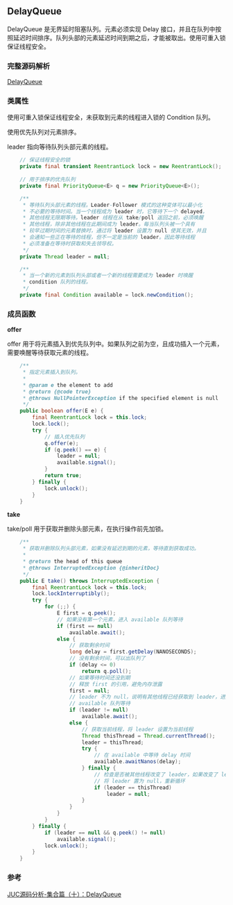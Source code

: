 ## DelayQueue

DelayQueue 是无界延时阻塞队列。元素必须实现 Delay 接口，并且在队列中按照延迟时间排序。队列头部的元素延迟时间到期之后，才能被取出。使用可重入锁保证线程安全。

### 完整源码解析

[DelayQueue](https://github.com/Augustvic/JavaSourceCodeAnalysis/blob/master/src/JUC/JUCCollections/DelayQueue.java)

### 类属性

使用可重入锁保证线程安全，未获取到元素的线程进入锁的 Condition 队列。

使用优先队列对元素排序。

leader 指向等待队列头部元素的线程。

```java
    // 保证线程安全的锁
    private final transient ReentrantLock lock = new ReentrantLock();
    
    // 用于排序的优先队列
    private final PriorityQueue<E> q = new PriorityQueue<E>();

    /**
     * 等待队列头部元素的线程。Leader-Follower 模式的这种变体可以最小化
     * 不必要的等待时间。当一个线程成为 leader 时，它等待下一个 delayed，
     * 其他线程无限期等待。leader 线程在从 take/poll 返回之前，必须唤醒
     * 其他线程，除非其他线程在此期间成为 leader。每当队列头被一个具有
     * 较早过期时间的元素替换时，通过将 leader 设置为 null 使其无效，并且
     * 会通知一些正在等待的线程，但不一定是当前的 leader。因此等待线程
     * 必须准备在等待时获取和失去领导权。
     */
    private Thread leader = null;

    /**
     * 当一个新的元素到队列头部或者一个新的线程需要成为 leader 时唤醒
     * condition 队列的线程。
     */
    private final Condition available = lock.newCondition();
```

### 成员函数

**offer**

offer 用于将元素插入到优先队列中。如果队列之前为空，且成功插入一个元素，需要唤醒等待获取元素的线程。

```java
    /**
     * 指定元素插入到队列。
     *
     * @param e the element to add
     * @return {@code true}
     * @throws NullPointerException if the specified element is null
     */
    public boolean offer(E e) {
        final ReentrantLock lock = this.lock;
        lock.lock();
        try {
            // 插入优先队列
            q.offer(e);
            if (q.peek() == e) {
                leader = null;
                available.signal();
            }
            return true;
        } finally {
            lock.unlock();
        }
    }
```

**take**

take/poll 用于获取并删除头部元素，在执行操作前先加锁。

```java
    /**
     * 获取并删除队列头部元素，如果没有延迟到期的元素，等待直到获取成功。
     *
     * @return the head of this queue
     * @throws InterruptedException {@inheritDoc}
     */
    public E take() throws InterruptedException {
        final ReentrantLock lock = this.lock;
        lock.lockInterruptibly();
        try {
            for (;;) {
                E first = q.peek();
                // 如果没有第一个元素，进入 available 队列等待
                if (first == null)
                    available.await();
                else {
                    // 获取剩余时间
                    long delay = first.getDelay(NANOSECONDS);
                    // 没有剩余时间，可以出队列了
                    if (delay <= 0)
                        return q.poll();
                    // 如果等待时间还没到期
                    // 释放 first 的引用，避免内存泄露
                    first = null;
                    // leader 不为 null，说明有其他线程已经获取到 leader，进入
                    // available 队列等待
                    if (leader != null)
                        available.await();
                    else {
                        // 获取当前线程，将 leader 设置为当前线程
                        Thread thisThread = Thread.currentThread();
                        leader = thisThread;
                        try {
                            // 在 available 中等待 delay 时间
                            available.awaitNanos(delay);
                        } finally {
                            // 检查是否被其他线程改变了 leader，如果改变了 leader，
                            // 将 leader 置为 null，重新循环
                            if (leader == thisThread)
                                leader = null;
                        }
                    }
                }
            }
        } finally {
            if (leader == null && q.peek() != null)
                available.signal();
            lock.unlock();
        }
    }
```

### 参考

[JUC源码分析-集合篇（十）：DelayQueue](https://www.jianshu.com/p/ae2e05fd638f)


